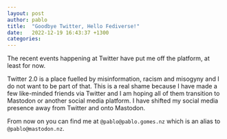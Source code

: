 ```yaml
---
layout: post
author: pablo
title:  "Goodbye Twitter, Hello Fediverse!"
date:   2022-12-19 16:43:37 +1300
categories: 
---
```


The recent events happening at Twitter have put me off the platform, at least for now. 

Twitter 2.0 is a place fuelled by misinformation, racism and misogyny and I do not want to be part of that. This is a real shame because I have made a few like-minded friends via Twitter and I am hoping all of them transition to Mastodon or another social media platform. I have shifted my social media presence away from Twitter and onto Mastodon. 

From now on you can find me at `@pablo@pablo.gomes.nz` which is an alias to `@pablo@mastodon.nz`.